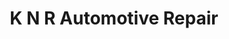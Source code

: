 ---
title: "K N R Automotive Repair"
url: /apple-valley/k-n-r-automotive-repair/
shop: car repair
---